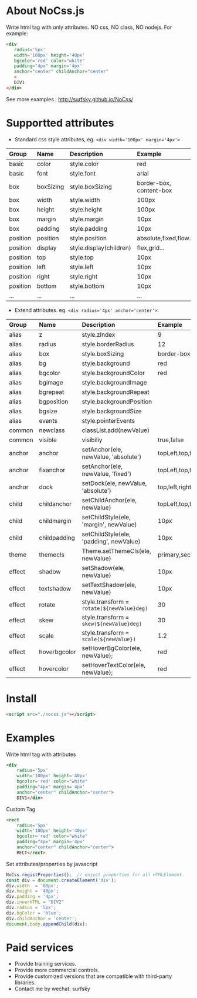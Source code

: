 # About NoCss.js

Write html tag with only attributes. 
NO css, NO class, NO nodejs. 
For example:

 ``` html
<div 
    radius='5px' 
    width='100px' height='40px' 
    bgcolor='red' color="white" 
    padding="4px" margin='4px'
    anchor="center" childAnchor="center"
    >
    DIV1
</div>
```

See more examples : http://surfsky.github.io/NoCss/


# Supportted attributes

- Standard css style attributes, eg. `<div width='100px' margin='4px'>`

|Group    |Name         |Description                               | Example             |
|:--------|:------------|:-----------------------------------------|:--------------------|
|basic    |color        |style.color                               |red
|basic    |font         |style.font                                |arial
|box      |boxSizing    |style.boxSizing                           |border-box, content-box
|box      |width        |style.width                               |100px
|box      |height       |style.height                              |100px
|box      |margin       |style.margin                              |10px
|box      |padding      |style.padding                             |10px
|position |position     |style.position                            |absolute,fixed,flow...
|position |display      |style.display(children)                   |flex,grid...
|position |top          |style.top                                 |10px
|position |left         |style.left                                |10px
|position |right        |style.right                               |10px
|position |bottom       |style.bottom                              |10px
|...      |...          |...                                       |...


- Extend attributes. eg. `<div radius='4px' anchor='center'>`:

|Group    |Name         |Description                               | Example             |
|:--------|:------------|:-----------------------------------------|:--------------------|
|alias    |z            |style.zIndex                              |9
|alias    |radius       |style.borderRadius                        |12
|alias    |box          |style.boxSizing                           |border-box
|alias    |bg           |style.background                          |red
|alias    |bgcolor      |style.backgroundColor                     |red
|alias    |bgimage      |style.backgroundImage                     |
|alias    |bgrepeat     |style.backgroundRepeat                    |
|alias    |bgposition   |style.backgroundPosition                  |
|alias    |bgsize       |style.backgroundSize                      |
|alias    |events       |style.pointerEvents                       |
|common   |newclass     |classList.add(newValue)                   | 
|common   |visible      |visibiliy                                 |true,false
|anchor   |anchor       |setAnchor(ele, newValue, 'absolute')      |topLeft,top,topRight...
|anchor   |fixanchor    |setAnchor(ele, newValue, 'fixed')         |topLeft,top,topRight...
|anchor   |dock         |setDock(ele, newValue, 'absolute')        |top,left,right,bottom,fill
|child    |childanchor  |setChildAnchor(ele, newValue)             |topLeft,top,topRight...
|child    |childmargin  |setChildStyle(ele, 'margin', newValue)    |10px
|child    |childpadding |setChildStyle(ele, 'padding', newValue)   |10px
|theme    |themecls     |Theme.setThemeCls(ele, newValue)          |primary,secondary,success...
|effect   |shadow       |setShadow(ele, newValue)                  |10px
|effect   |textshadow   |setTextShadow(ele, newValue)              |10px
|effect   |rotate       |style.transform = `rotate(${newValue}deg)`|30
|effect   |skew         |style.transform = `skew(${newValue}deg)`  |30
|effect   |scale        |style.transform = `scale(${newValue})`    |1.2
|effect   |hoverbgcolor |setHoverBgColor(ele, newValue);           |red
|effect   |hovercolor   |setHoverTextColor(ele, newValue);         |red




# Install

``` html
<script src="./nocss.js"></script>
```


# Examples

Write html tag with attributes

``` html
<div 
    radius='5px' 
    width='100px' height='40px' 
    bgcolor='red' color="white" 
    padding="4px" margin='4px'
    anchor="center" childAnchor="center">
    DIV1</div>
```

Custom Tag

``` html
<rect 
    radius='5px' 
    width='100px' height='40px' 
    bgcolor='red' color="white" 
    padding="4px" margin='4px'
    anchor="center" childAnchor="center">
    RECT</rect>

```

Set attributes/properties by javascript

``` js
NoCss.registProperties();  // enject properties for all HTMLElement.
const div = document.createElement('div');
div.width  = '80px';
div.height = '40px';
div.padding = '4px';
div.innerHTML = "DIV2"
div.radius = '5px';
div.bgColor = 'blue';
div.childAnchor = 'center';
document.body.appendChild(div);
```

# Paid services

- Provide training services.
- Provide more commercial controls.
- Provide customized versions that are compatible with third-party libraries.
- Contact me by wechat: surfsky